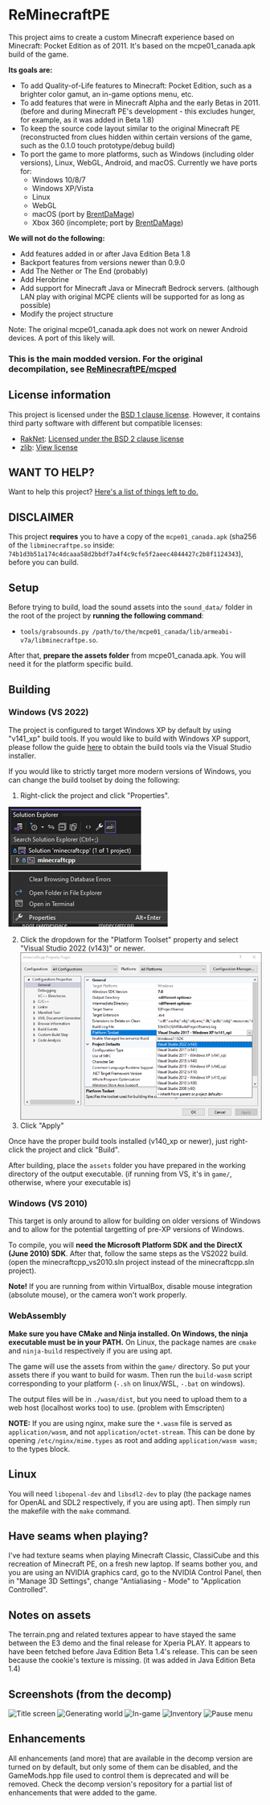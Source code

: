 # ReMinecraftPE

This project aims to create a custom Minecraft experience based on Minecraft: Pocket Edition as of 2011. It's
based on the mcpe01_canada.apk build of the game.

**Its goals are:**
* To add Quality-of-Life features to Minecraft: Pocket Edition, such as a brighter color gamut, an in-game
  options menu, etc.
* To add features that were in Minecraft Alpha and the early Betas in 2011. (before and during Minecraft PE's
  development - this excludes hunger, for example, as it was added in Beta 1.8)
* To keep the source code layout similar to the original Minecraft PE (reconstructed from clues hidden within
  certain versions of the game, such as the 0.1.0 touch prototype/debug build)
* To port the game to more platforms, such as Windows (including older versions), Linux, WebGL, Android, and
  macOS. Currently we have ports for:
	* Windows 10/8/7
	* Windows XP/Vista
	* Linux
	* WebGL
	* macOS (port by [BrentDaMage](https://github.com/BrentDaMage))
	* Xbox 360 (incomplete; port by [BrentDaMage](https://github.com/BrentDaMage))

**We will not do the following:**
* Add features added in or after Java Edition Beta 1.8
* Backport features from versions newer than 0.9.0
* Add The Nether or The End (probably)
* Add Herobrine
* Add support for Minecraft Java or Minecraft Bedrock servers. (although LAN play with original MCPE clients
  will be supported for as long as possible)
* Modify the project structure

Note: The original mcpe01_canada.apk does not work on newer Android devices. A port of this likely will.

### This is the main modded version. For the original decompilation, see [ReMinecraftPE/mcped](https://github.com/ReMinecraftPE/mcped)

## License information

This project is licensed under the [BSD 1 clause license](LICENSE.md). However, it contains third party
software with different but compatible licenses:

- [RakNet](https://github.com/facebookarchive/RakNet): [Licensed under the BSD 2 clause license](thirdparty/raknet/LICENSE)
- [zlib](https://github.com/madler/zlib): [View license](thirdparty/zlib/LICENSE)

## WANT TO HELP?

Want to help this project? [Here's a list of things left to do.](TODO.md)

## DISCLAIMER

This project **requires** you to have a copy of the `mcpe01_canada.apk` (sha256 of the `libminecraftpe.so`
inside: `74b1d3b51a174c4dcaaa58d2bbdf7a4f4c9cfe5f2aeec4844427c2b8f1124343`), before you can build.

## Setup

Before trying to build, load the sound assets into the `sound_data/` folder in the root of the project
by **running the following command**:
* `tools/grabsounds.py /path/to/the/mcpe01_canada/lib/armeabi-v7a/libminecraftpe.so`.

After that, **prepare the assets folder** from mcpe01_canada.apk. You will need it for the platform specific
build.

## Building

### Windows (VS 2022)

The project is configured to target Windows XP by default by using "v141_xp" build tools. If you would like to build with Windows XP support, please follow the guide [here](https://learn.microsoft.com/en-us/cpp/build/configuring-programs-for-windows-xp?view=msvc-170#install-the-windows-xp-platform-toolset) to obtain the build tools via the Visual Studio installer.

If you would like to strictly target more modern versions of Windows, you can change the build toolset by doing the following:
1. Right-click the project and click "Properties".

![Visual Studio Project](screenshots/visualstudio/mcpe_project.png)
![Visual Studio Project Properties Option](screenshots/visualstudio/properties_contextmenu.png)

2. Click the dropdown for the "Platform Toolset" property and select "Visual Studio 2022 (v143)" or newer.
![Selecting v143 Platform Toolset](screenshots/visualstudio/mcpe_project_properties_v143.png)
3. Click "Apply"

Once have the proper build tools installed (v140_xp or newer), just right-click the project and click "Build".

After building, place the `assets` folder you have prepared in the working directory of the output executable.
(if running from VS, it's in `game/`, otherwise, where your executable is)

### Windows (VS 2010)

This target is only around to allow for building on older versions of Windows and to allow for the potential targetting of pre-XP versions of Windows.

To compile, you will **need the Microsoft Platform SDK and the DirectX (June 2010) SDK**. After that, follow
the same steps as the VS2022 build. (open the minecraftcpp_vs2010.sln project instead of the minecraftcpp.sln
project).

**Note!** If you are running from within VirtualBox, disable mouse integration (absolute mouse), or the camera
won't work properly.

### WebAssembly

**Make sure you have CMake and Ninja installed. On Windows, the ninja executable must be in your PATH.**
On Linux, the package names are `cmake` and `ninja-build` respectively if you are using apt.

The game will use the assets from within the `game/` directory. So put your assets there if you want to build
for wasm. Then run the `build-wasm` script corresponding to your platform (`-.sh` on linux/WSL, `-.bat` on
windows).

The output files will be in `./wasm/dist`, but you need to upload them to a web host (localhost works too) to
use. (problem with Emscripten)

**NOTE:** If you are using nginx, make sure the `*.wasm` file is served as `application/wasm`, and not
`application/octet-stream`. This can be done by opening `/etc/nginx/mime.types` as root and adding
`application/wasm wasm;` to the types block.

## Linux

You will need `libopenal-dev` and `libsdl2-dev` to play (the package names for OpenAL and SDL2 respectively,
if you are using apt). Then simply run the makefile with the `make` command.

## Have seams when playing?

I've had texture seams when playing Minecraft Classic, ClassiCube and this recreation of Minecraft PE, on a
fresh new laptop. If seams bother you, and you are using an NVIDIA graphics card, go to the NVIDIA Control
Panel, then in "Manage 3D Settings", change "Antialiasing - Mode" to "Application Controlled".

## Notes on assets

The terrain.png and related textures appear to have stayed the same between the E3 demo and the final release
for Xperia PLAY. It appears to have been fetched before Java Edition Beta 1.4's release. This can be seen
because the cookie's texture is missing. (it was added in Java Edition Beta 1.4)

## Screenshots (from the decomp)

![Title screen](screenshots/title_screen.png)
![Generating world](screenshots/loading.png)
![In-game](screenshots/ingame.png)
![Inventory](screenshots/inventory.png)
![Pause menu](screenshots/pause_screen.png)

## Enhancements

All enhancements (and more) that are available in the decomp version are turned on by default, but only some
of them can be disabled, and the GameMods.hpp file used to control them is deprecated and will be removed.
Check the decomp version's repository for a partial list of enhancements that were added to the game.
